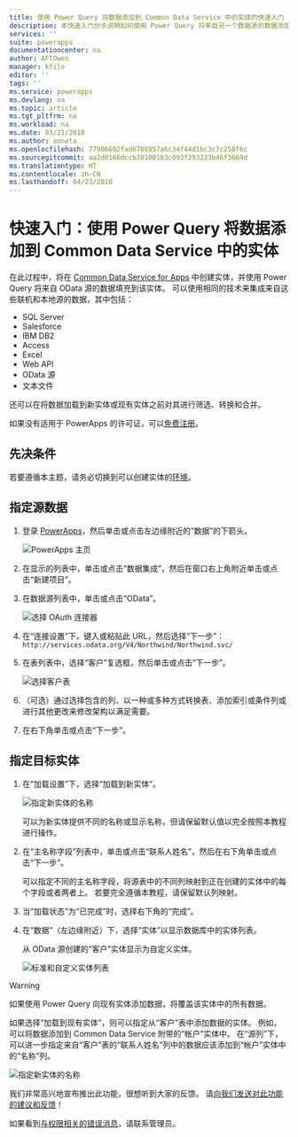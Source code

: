 ```yaml
---
title: 使用 Power Query 将数据添加到 Common Data Service 中的实体的快速入门 | Microsoft 文档
description: 本快速入门分步说明如何使用 Power Query 将来自另一个数据源的数据添加到 Common Data Service for Apps 中的新实体或现有实体。
services: ''
suite: powerapps
documentationcenter: na
author: AFTOwen
manager: kfile
editor: ''
tags: ''
ms.service: powerapps
ms.devlang: na
ms.topic: article
ms.tgt_pltfrm: na
ms.workload: na
ms.date: 03/21/2018
ms.author: anneta
ms.openlocfilehash: 77906602fad6708857a6c34f44d1bc3c7c258f6c
ms.sourcegitcommit: aa2d0166dccb38100183c093f293233b46f3669d
ms.translationtype: HT
ms.contentlocale: zh-CN
ms.lasthandoff: 04/23/2018
---
```

# <a name="quickstart-add-data-to-an-entity-in-the-common-data-service-by-using-power-query"></a>快速入门：使用 Power Query 将数据添加到 Common Data Service 中的实体
在此过程中，将在 [Common Data Service for Apps](data-platform-intro.md) 中创建实体，并使用 Power Query 将来自 OData 源的数据填充到该实体。 可以使用相同的技术来集成来自这些联机和本地源的数据，其中包括：

* SQL Server
* Salesforce
* IBM DB2
* Access
* Excel
* Web API
* OData 源
* 文本文件

还可以在将数据加载到新实体或现有实体之前对其进行筛选、转换和合并。

如果没有适用于 PowerApps 的许可证，可以[免费注册](../signup-for-powerapps.md)。

## <a name="prerequisites"></a>先决条件
若要遵循本主题，请务必切换到可以创建实体的[环境](../canvas-apps/working-with-environments.md)。

## <a name="specify-the-source-data"></a>指定源数据

1. 登录 [PowerApps](https://web.powerapps.com)，然后单击或点击左边缘附近的“数据”的下箭头。

    ![PowerApps 主页](./media/data-platform-cds-newentity-pq/sign-in.png)

1. 在显示的列表中，单击或点击“数据集成”，然后在窗口右上角附近单击或点击“新建项目”。

1. 在数据源列表中，单击或点击“OData”。

    ![选择 OAuth 连接器](./media/data-platform-cds-newentity-pq/choose-odata.png)

1. 在“连接设置”下，键入或粘贴此 URL，然后选择“下一步”：<br>
`http://services.odata.org/V4/Northwind/Northwind.svc/`

1. 在表列表中，选择“客户”复选框，然后单击或点击“下一步”。

    ![选择客户表](./media/data-platform-cds-newentity-pq/select-table.png)

1. （可选）通过选择包含的列、以一种或多种方式转换表、添加索引或条件列或进行其他更改来修改架构以满足需要。

1. 在右下角单击或点击“下一步”。

## <a name="specify-the-target-entity"></a>指定目标实体
1. 在“加载设置”下，选择“加载到新实体”。

    ![指定新实体的名称](./media/data-platform-cds-newentity-pq/new-entity-name.png)

    可以为新实体提供不同的名称或显示名称，但请保留默认值以完全按照本教程进行操作。

1. 在“主名称字段”列表中，单击或点击“联系人姓名”，然后在右下角单击或点击“下一步”。

    可以指定不同的主名称字段，将源表中的不同列映射到正在创建的实体中的每个字段或者两者上。 若要完全遵循本教程，请保留默认列映射。

1. 当“加载状态”为“已完成”时，选择右下角的“完成”。

1. 在“数据”（左边缘附近）下，选择“实体”以显示数据库中的实体列表。

    从 OData 源创建的“客户”实体显示为自定义实体。

    ![标准和自定义实体列表](./media/data-platform-cds-newentity-pq/entity-list.png)

> [!WARNING]
> 如果使用 Power Query 向现有实体添加数据，将覆盖该实体中的所有数据。

如果选择“加载到现有实体”，则可以指定从“客户”表中添加数据的实体。 例如，可以将数据添加到 Common Data Service 附带的“帐户”实体中。 在“源列”下，可以进一步指定来自“客户”表的“联系人姓名”列中的数据应该添加到“帐户”实体中的“名称”列。

![指定新实体的名称](./media/data-platform-cds-newentity-pq/existing-entity.png)

我们非常高兴地宣布推出此功能，很想听到大家的反馈。 请[向我们发送对此功能的建议和反馈](https://powerusers.microsoft.com/t5/PowerApps-Community/ct-p/PowerApps1)！

如果看到[与权限相关的错误消息](data-platform-cds-newentity-troubleshooting-mashup.md)，请联系管理员。